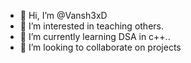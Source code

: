 - 👋 Hi, I’m @Vansh3xD
- 👀 I’m interested in teaching others.
- 🌱 I’m currently learning DSA in c++..
- 💞️ I’m looking to collaborate on projects 

<!---
Vansh3xD/Vansh3xD is a ✨ special ✨ repository because its `README.md` (this file) appears on your GitHub profile.
You can click the Preview link to take a look at your changes.
--->
